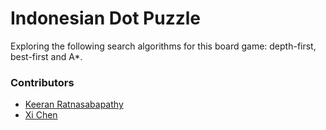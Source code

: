 # Indonesian Dot Puzzle

Exploring the following search algorithms for this board game: depth-first, best-first and A*. 

### Contributors
- [Keeran Ratnasabapathy](https://github.com/Keeran10)
- [Xi Chen](https://github.com/g82005)
